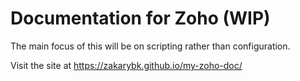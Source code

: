 # Documentation for Zoho (WIP)

The main focus of this will be on scripting rather than configuration.

Visit the site at https://zakarybk.github.io/my-zoho-doc/